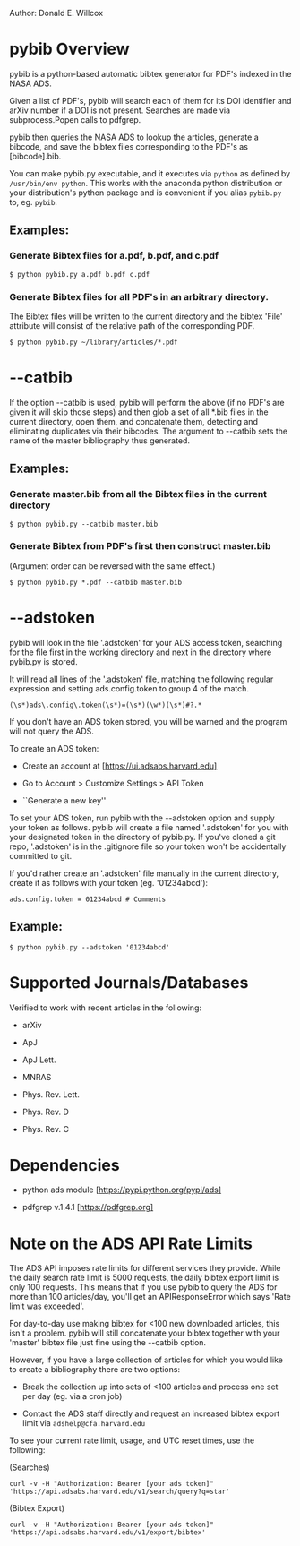 Author: Donald E. Willcox


# pybib Overview

pybib is a python-based automatic bibtex generator for PDF's indexed
in the NASA ADS.

Given a list of PDF's, pybib will search each of them for its DOI
identifier and arXiv number if a DOI is not present. Searches are made
via subprocess.Popen calls to pdfgrep.

pybib then queries the NASA ADS to lookup the articles, generate a
bibcode, and save the bibtex files corresponding to the PDF's as
[bibcode].bib.

You can make pybib.py executable, and it executes via ```python```
as defined by ```/usr/bin/env python```. This works with the anaconda
python distribution or your distribution's python package and is
convenient if you alias ```pybib.py``` to, eg. ```pybib```.

## Examples:

### Generate Bibtex files for a.pdf, b.pdf, and c.pdf

```
$ python pybib.py a.pdf b.pdf c.pdf
```

### Generate Bibtex files for all PDF's in an arbitrary directory.

The Bibtex files will be written to the current directory and the bibtex 'File' attribute will consist of the relative path of the corresponding PDF.

```
$ python pybib.py ~/library/articles/*.pdf
```


# --catbib

If the option --catbib is used, pybib will perform the above (if no
PDF's are given it will skip those steps) and then glob a set of all
*.bib files in the current directory, open them, and concatenate them,
detecting and eliminating duplicates via their bibcodes. The
argument to --catbib sets the name of the master bibliography thus
generated.

## Examples:

### Generate master.bib from all the Bibtex files in the current directory

```
$ python pybib.py --catbib master.bib
```

### Generate Bibtex from PDF's first then construct master.bib

(Argument order can be reversed with the same effect.)

```
$ python pybib.py *.pdf --catbib master.bib
```


# --adstoken

pybib will look in the file '.adstoken' for your ADS access token,
searching for the file first in the working directory and next in the
directory where pybib.py is stored.

It will read all lines of the '.adstoken' file, matching the following regular
expression and setting ads.config.token to group 4 of the match.

``` (\s*)ads\.config\.token(\s*)=(\s*)(\w*)(\s*)#?.* ```

If you don't have an ADS token stored, you will be warned and the
program will not query the ADS.

To create an ADS token:

* Create an account at [https://ui.adsabs.harvard.edu]

* Go to Account > Customize Settings > API Token

* ``Generate a new key''

To set your ADS token, run pybib with the --adstoken option and supply
your token as follows. pybib will create a file named '.adstoken' for
you with your designated token in the directory of pybib.py. If you've
cloned a git repo, '.adstoken' is in the .gitignore file so your token
won't be accidentally committed to git.

If you'd rather create an '.adstoken' file manually in the current
directory, create it as follows with your token (eg. '01234abcd'):

```
ads.config.token = 01234abcd # Comments
```

## Example:

```
$ python pybib.py --adstoken '01234abcd'
```


# Supported Journals/Databases

Verified to work with recent articles in the following:

* arXiv

* ApJ

* ApJ Lett.

* MNRAS

* Phys. Rev. Lett.

* Phys. Rev. D

* Phys. Rev. C



# Dependencies

* python ads module [https://pypi.python.org/pypi/ads]

* pdfgrep v.1.4.1 [https://pdfgrep.org]


# Note on the ADS API Rate Limits

The ADS API imposes rate limits for different services they provide. While the daily search rate limit is 5000 requests, the daily bibtex export limit is only 100 requests. This means that if you use pybib to query the ADS for more than 100 articles/day, you'll get an APIResponseError which says 'Rate limit was exceeded'.

For day-to-day use making bibtex for <100 new downloaded articles, this isn't a problem. pybib will still concatenate your bibtex together with your 'master' bibtex file just fine using the --catbib option.

However, if you have a large collection of articles for which you would like to create a bibliography there are two options:

* Break the collection up into sets of <100 articles and process one set per day (eg. via a cron job)

* Contact the ADS staff directly and request an increased bibtex export limit via ```adshelp@cfa.harvard.edu```

To see your current rate limit, usage, and UTC reset times, use the following:

(Searches)

```
curl -v -H "Authorization: Bearer [your ads token]" 'https://api.adsabs.harvard.edu/v1/search/query?q=star'
```

(Bibtex Export)

```
curl -v -H "Authorization: Bearer [your ads token]" 'https://api.adsabs.harvard.edu/v1/export/bibtex'
```